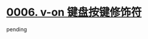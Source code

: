 # [0006. v-on 键盘按键修饰符](https://github.com/Tdahuyou/vue/tree/main/0006.%20v-on%20%E9%94%AE%E7%9B%98%E6%8C%89%E9%94%AE%E4%BF%AE%E9%A5%B0%E7%AC%A6)

pending

